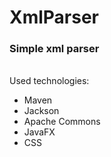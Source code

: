 # XmlParser

### Simple xml parser

<br/> Used technologies: 
* Maven 
* Jackson
* Apache Commons
* JavaFX
* CSS
